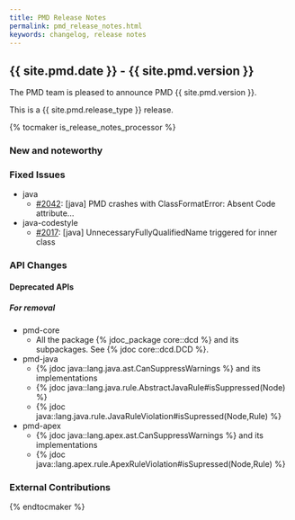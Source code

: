 ```yaml
---
title: PMD Release Notes
permalink: pmd_release_notes.html
keywords: changelog, release notes
---
```


## {{ site.pmd.date }} - {{ site.pmd.version }}

The PMD team is pleased to announce PMD {{ site.pmd.version }}.

This is a {{ site.pmd.release_type }} release.

{% tocmaker is_release_notes_processor %}

### New and noteworthy

### Fixed Issues

*   java
    *   [#2042](https://github.com/pmd/pmd/issues/2042): \[java] PMD crashes with ClassFormatError: Absent Code attribute...
*   java-codestyle
    *    [#2017](https://github.com/pmd/pmd/issues/2017): \[java] UnnecessaryFullyQualifiedName triggered for inner class

### API Changes


#### Deprecated APIs

##### For removal

* pmd-core
  * All the package {% jdoc_package core::dcd %} and its subpackages. See {% jdoc core::dcd.DCD %}.
* pmd-java
  * {% jdoc java::lang.java.ast.CanSuppressWarnings %} and its implementations
  * {% jdoc java::lang.java.rule.AbstractJavaRule#isSuppressed(Node) %}
  * {% jdoc java::lang.java.rule.JavaRuleViolation#isSupressed(Node,Rule) %}
* pmd-apex
  * {% jdoc java::lang.apex.ast.CanSuppressWarnings %} and its implementations
  * {% jdoc java::lang.apex.rule.ApexRuleViolation#isSupressed(Node,Rule) %}


### External Contributions

{% endtocmaker %}

